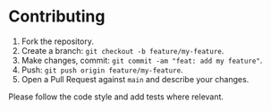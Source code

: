 # Contributing

1. Fork the repository.
2. Create a branch: `git checkout -b feature/my-feature`.
3. Make changes, commit: `git commit -am "feat: add my feature"`.
4. Push: `git push origin feature/my-feature`.
5. Open a Pull Request against `main` and describe your changes.

Please follow the code style and add tests where relevant.
